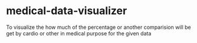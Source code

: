 # medical-data-visualizer
To visualize the how much of the percentage or another comparision will be get by cardio or other in medical purpose for the given data
